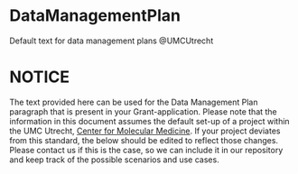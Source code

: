 # DataManagementPlan
Default text for data management plans @UMCUtrecht

# NOTICE
The text provided here can be used for the Data Management Plan paragraph that is present in your Grant-application. Please note that the information in this document  assumes the default set-up of a project within the UMC Utrecht, [Center for Molecular Medicine](http://www.umcutrecht.nl/en/Research/Research-centers/Center-for-Molecular-Medicine). If your project deviates from this standard, the below should be edited to reflect those changes. Please contact us if this is the case, so we can include it in our repository and keep track of the possible scenarios and use cases.
